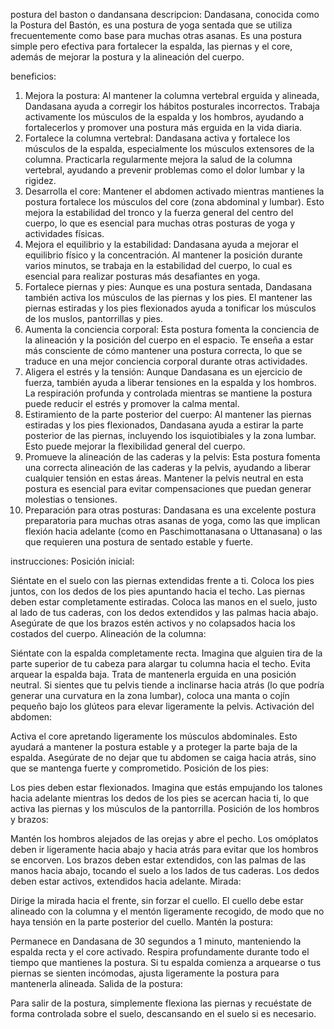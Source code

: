postura del baston o dandansana
descripcion:
Dandasana, conocida como la Postura del Bastón, es una postura de yoga sentada que se utiliza frecuentemente como base para muchas otras asanas. Es una postura simple pero efectiva para fortalecer la espalda, las piernas y el core, además de mejorar la postura y la alineación del cuerpo.

beneficios:
1. Mejora la postura:
Al mantener la columna vertebral erguida y alineada, Dandasana ayuda a corregir los hábitos posturales incorrectos. Trabaja activamente los músculos de la espalda y los hombros, ayudando a fortalecerlos y promover una postura más erguida en la vida diaria.
2. Fortalece la columna vertebral:
Dandasana activa y fortalece los músculos de la espalda, especialmente los músculos extensores de la columna. Practicarla regularmente mejora la salud de la columna vertebral, ayudando a prevenir problemas como el dolor lumbar y la rigidez.
3. Desarrolla el core:
Mantener el abdomen activado mientras mantienes la postura fortalece los músculos del core (zona abdominal y lumbar). Esto mejora la estabilidad del tronco y la fuerza general del centro del cuerpo, lo que es esencial para muchas otras posturas de yoga y actividades físicas.
4. Mejora el equilibrio y la estabilidad:
Dandasana ayuda a mejorar el equilibrio físico y la concentración. Al mantener la posición durante varios minutos, se trabaja en la estabilidad del cuerpo, lo cual es esencial para realizar posturas más desafiantes en yoga.
5. Fortalece piernas y pies:
Aunque es una postura sentada, Dandasana también activa los músculos de las piernas y los pies. El mantener las piernas estiradas y los pies flexionados ayuda a tonificar los músculos de los muslos, pantorrillas y pies.
6. Aumenta la conciencia corporal:
Esta postura fomenta la conciencia de la alineación y la posición del cuerpo en el espacio. Te enseña a estar más consciente de cómo mantener una postura correcta, lo que se traduce en una mejor conciencia corporal durante otras actividades.
7. Aligera el estrés y la tensión:
Aunque Dandasana es un ejercicio de fuerza, también ayuda a liberar tensiones en la espalda y los hombros. La respiración profunda y controlada mientras se mantiene la postura puede reducir el estrés y promover la calma mental.
8. Estiramiento de la parte posterior del cuerpo:
Al mantener las piernas estiradas y los pies flexionados, Dandasana ayuda a estirar la parte posterior de las piernas, incluyendo los isquiotibiales y la zona lumbar. Esto puede mejorar la flexibilidad general del cuerpo.
9. Promueve la alineación de las caderas y la pelvis:
Esta postura fomenta una correcta alineación de las caderas y la pelvis, ayudando a liberar cualquier tensión en estas áreas. Mantener la pelvis neutral en esta postura es esencial para evitar compensaciones que puedan generar molestias o tensiones.
10. Preparación para otras posturas:
Dandasana es una excelente postura preparatoria para muchas otras asanas de yoga, como las que implican flexión hacia adelante (como en Paschimottanasana o Uttanasana) o las que requieren una postura de sentado estable y fuerte.

instrucciones:
Posición inicial:

Siéntate en el suelo con las piernas extendidas frente a ti. Coloca los pies juntos, con los dedos de los pies apuntando hacia el techo. Las piernas deben estar completamente estiradas.
Coloca las manos en el suelo, justo al lado de tus caderas, con los dedos extendidos y las palmas hacia abajo. Asegúrate de que los brazos estén activos y no colapsados hacia los costados del cuerpo.
Alineación de la columna:

Siéntate con la espalda completamente recta. Imagina que alguien tira de la parte superior de tu cabeza para alargar tu columna hacia el techo.
Evita arquear la espalda baja. Trata de mantenerla erguida en una posición neutral. Si sientes que tu pelvis tiende a inclinarse hacia atrás (lo que podría generar una curvatura en la zona lumbar), coloca una manta o cojín pequeño bajo los glúteos para elevar ligeramente la pelvis.
Activación del abdomen:

Activa el core apretando ligeramente los músculos abdominales. Esto ayudará a mantener la postura estable y a proteger la parte baja de la espalda.
Asegúrate de no dejar que tu abdomen se caiga hacia atrás, sino que se mantenga fuerte y comprometido.
Posición de los pies:

Los pies deben estar flexionados. Imagina que estás empujando los talones hacia adelante mientras los dedos de los pies se acercan hacia ti, lo que activa las piernas y los músculos de la pantorrilla.
Posición de los hombros y brazos:

Mantén los hombros alejados de las orejas y abre el pecho. Los omóplatos deben ir ligeramente hacia abajo y hacia atrás para evitar que los hombros se encorven.
Los brazos deben estar extendidos, con las palmas de las manos hacia abajo, tocando el suelo a los lados de tus caderas. Los dedos deben estar activos, extendidos hacia adelante.
Mirada:

Dirige la mirada hacia el frente, sin forzar el cuello. El cuello debe estar alineado con la columna y el mentón ligeramente recogido, de modo que no haya tensión en la parte posterior del cuello.
Mantén la postura:

Permanece en Dandasana de 30 segundos a 1 minuto, manteniendo la espalda recta y el core activado. Respira profundamente durante todo el tiempo que mantienes la postura.
Si tu espalda comienza a arquearse o tus piernas se sienten incómodas, ajusta ligeramente la postura para mantenerla alineada.
Salida de la postura:

Para salir de la postura, simplemente flexiona las piernas y recuéstate de forma controlada sobre el suelo, descansando en el suelo si es necesario.
